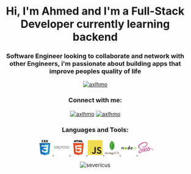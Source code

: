<h1 align="center">Hi, I'm Ahmed and I'm a Full-Stack Developer currently learning backend</h1>
<h3 align="center">Software Engineer looking to collaborate and network with other Engineers, i'm passionate about building apps that improve peoples quality of life</h3>

<p align="center"> <a href="https://twitter.com/axlhmo" target="blank"><img src="https://img.shields.io/twitter/follow/axlhmo?logo=twitter&style=for-the-badge" alt="axlhmo" /></a> </p>

<div display='inline' align='left'>
<h3 align="center">Connect with me:</h3>
<p align="center">
<a href="https://twitter.com/axlhmo" target="blank"><img align="center" src="https://raw.githubusercontent.com/rahuldkjain/github-profile-readme-generator/master/src/images/icons/Social/twitter.svg" alt="axlhmo" height="30" width="40" /></a>
<a href="https://linkedin.com/in/axlhmo" target="blank"><img align="center" src="https://raw.githubusercontent.com/rahuldkjain/github-profile-readme-generator/master/src/images/icons/Social/linked-in-alt.svg" alt="axlhmo" height="25" width="30" /></a>
</p>
  <div>

<div display='inline' align='right'>
 
<h3 align="center">Languages and Tools:</h3>
<p align="center"> <a href="https://www.w3schools.com/css/" target="_blank" rel="noreferrer"> <img src="https://raw.githubusercontent.com/devicons/devicon/master/icons/css3/css3-original-wordmark.svg" alt="css3" width="40" height="40"/> </a> <a href="https://expressjs.com" color='white' target="_blank" rel="noreferrer"> <img src="https://raw.githubusercontent.com/devicons/devicon/master/icons/express/express-original-wordmark.svg" alt="express" width="40" height="40"/> </a> <a href="https://www.w3.org/html/" target="_blank" rel="noreferrer"> <img src="https://raw.githubusercontent.com/devicons/devicon/master/icons/html5/html5-original-wordmark.svg" alt="html5" width="40" height="40"/> </a> <a href="https://developer.mozilla.org/en-US/docs/Web/JavaScript" target="_blank" rel="noreferrer"> <img src="https://raw.githubusercontent.com/devicons/devicon/master/icons/javascript/javascript-original.svg" alt="javascript" width="40" height="40"/> </a> <a href="https://www.mongodb.com/" target="_blank" rel="noreferrer"> <img src="https://raw.githubusercontent.com/devicons/devicon/master/icons/mongodb/mongodb-original-wordmark.svg" alt="mongodb" width="40" height="40"/> </a> <a href="https://nodejs.org" target="_blank" rel="noreferrer"> <img src="https://raw.githubusercontent.com/devicons/devicon/master/icons/nodejs/nodejs-original-wordmark.svg" alt="nodejs" width="40" height="40"/> </a> <a href="https://sass-lang.com" target="_blank" rel="noreferrer"> <img src="https://raw.githubusercontent.com/devicons/devicon/master/icons/sass/sass-original.svg" alt="sass" width="40" height="40"/> </a> </p>
<div>
  
<p margin-top='10px' align="center" ><img src="https://github-readme-streak-stats.herokuapp.com/?user=severicus&" alt="severicus" /></p>
